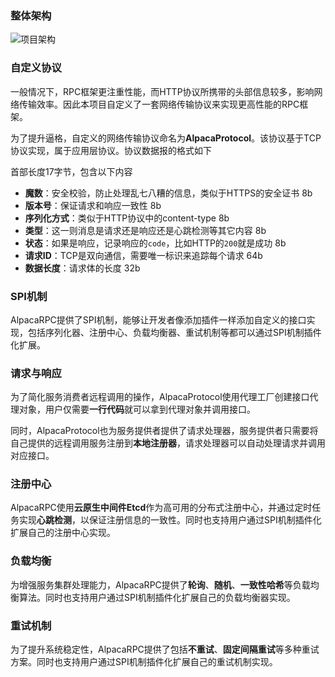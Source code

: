### 整体架构

![项目架构](https://github.com/yangtuolaoshi/alpaca-rpc/assets/165141531/8c010d46-26a7-4031-8c22-f882b96298b6)

### 自定义协议

一般情况下，RPC框架更注重性能，而HTTP协议所携带的头部信息较多，影响网络传输效率。因此本项目自定义了一套网络传输协议来实现更高性能的RPC框架。

为了提升逼格，自定义的网络传输协议命名为**AlpacaProtocol**。该协议基于TCP协议实现，属于应用层协议。协议数据报的格式如下



首部长度17字节，包含以下内容

* **魔数**：安全校验，防止处理乱七八糟的信息，类似于HTTPS的安全证书 8b
* **版本号**：保证请求和响应一致性 8b
* **序列化方式**：类似于HTTP协议中的content-type 8b
* **类型**：这一则消息是请求还是响应还是心跳检测等其它内容 8b
* **状态**：如果是响应，记录响应的`code`，比如HTTP的`200`就是成功 8b
* **请求ID**：TCP是双向通信，需要唯一标识来追踪每个请求 64b
* **数据长度**：请求体的长度 32b

### SPI机制

AlpacaRPC提供了SPI机制，能够让开发者像添加插件一样添加自定义的接口实现，包括序列化器、注册中心、负载均衡器、重试机制等都可以通过SPI机制插件化扩展。

### 请求与响应

为了简化服务消费者远程调用的操作，AlpacaProtocol使用代理工厂创建接口代理对象，用户仅需要**一行代码**就可以拿到代理对象并调用接口。

同时，AlpacaProtocol也为服务提供者提供了请求处理器，服务提供者只需要将自己提供的远程调用服务注册到**本地注册器**，请求处理器可以自动处理请求并调用对应接口。

### 注册中心

AlpacaRPC使用**云原生中间件Etcd**作为高可用的分布式注册中心，并通过定时任务实现**心跳检测**，以保证注册信息的一致性。同时也支持用户通过SPI机制插件化扩展自己的注册中心实现。

### 负载均衡

为增强服务集群处理能力，AlpacaRPC提供了**轮询**、**随机**、**一致性哈希**等负载均衡算法。同时也支持用户通过SPI机制插件化扩展自己的负载均衡器实现。

### 重试机制

为了提升系统稳定性，AlpacaRPC提供了包括**不重试**、**固定间隔重试**等多种重试方案。同时也支持用户通过SPI机制插件化扩展自己的重试机制实现。

